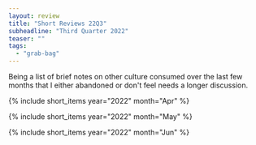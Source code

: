 ```yaml
---
layout: review
title: "Short Reviews 22Q3"
subheadline: "Third Quarter 2022"
teaser: ""
tags:
  - "grab-bag"
---
```


Being a list of brief notes on other culture consumed over the last few months that I either abandoned or don't feel needs a longer discussion.

{% include short_items year="2022" month="Apr" %}

{% include short_items year="2022" month="May" %}

{% include short_items year="2022" month="Jun" %}
